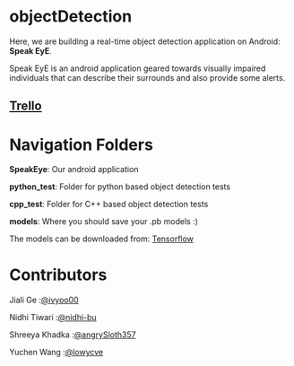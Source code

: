 # objectDetection

Here, we are building a real-time object detection application on Android: **Speak EyE**.

Speak EyE is an android application geared towards visually impaired individuals that can describe their surrounds and also provide some alerts.

## [**Trello**](https://trello.com/b/G7R60axl/group-workflow)


# Navigation Folders

**SpeakEye**:     Our android application

**python_test**:  Folder for python based object detection tests

**cpp_test**:     Folder for C++ based object detection tests

**models**:       Where you should save your .pb models :)

The models can be downloaded from: [Tensorflow](https://github.com/tensorflow/models/blob/master/research/object_detection/g3doc/detection_model_zoo.md)

# Contributors

Jiali Ge        :[@ivyoo00](https://github.com/ivyoo00)

Nidhi Tiwari    :[@nidhi-bu](https://github.com/nidhi-bu)

Shreeya Khadka  :[@angrySloth357](https://github.com/angrySloth357)

Yuchen Wang     :[@lowycve](https://github.com/lowycve)
